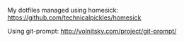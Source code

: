 My dotfiles managed using homesick:
https://github.com/technicalpickles/homesick

Using git-prompt: http://volnitsky.com/project/git-prompt/
